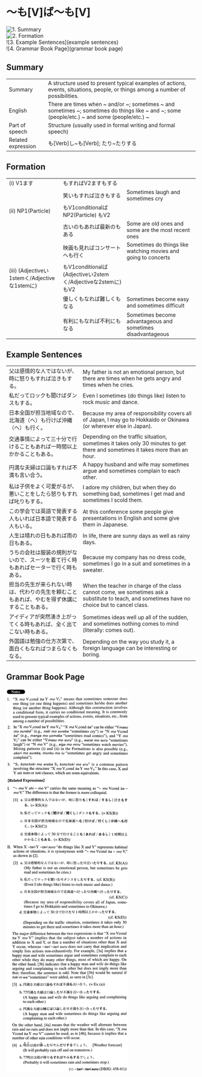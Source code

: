 # ～も[V]ば～も[V]

![1. Summary](summary)<br>
![2. Formation](formation)<br>
![3. Example Sentences](example sentences)<br>
![4. Grammar Book Page](grammar book page)<br>


## Summary

<table><tr>   <td>Summary</td>   <td>A structure used to present typical examples of actions, events, situations, people, or things among a number of possibilities.</td></tr><tr>   <td>English</td>   <td>There are times when ~ and/or ~; sometimes ~ and sometimes ~; sometimes do things like ~ and ~; some (people/etc.) ~ and some (people/etc.) ~</td></tr><tr>   <td>Part of speech</td>   <td>Structure (usually used in formal writing and formal speech)</td></tr><tr>   <td>Related expression</td>   <td>も[Verb]し~も[Verb]; たり~たりする</td></tr></table>

## Formation

<table class="table"><tbody><tr class="tr head"><td class="td"><span class="numbers">(i)</span> <span class="bold">V1ます</span></td><td class="td"><span class="concept">も</span><span>すれ</span><span class="concept">ば</span><span>V2ます</span><span class="concept">も</span><span>する</span></td><td class="td"></td></tr><tr class="tr"><td class="td"></td><td class="td"><span>笑い</span><span class="concept">も</span><span>すれ</span><span class="concept">ば</span><span>泣き</span><span class="concept">も</span><span>する</span></td><td class="td"><span>Sometimes laugh and sometimes cry</span></td></tr><tr class="tr head"><td class="td"><span class="numbers">(ii)</span> <span class="bold">NP1(Particle)</span> </td><td class="td"><span class="concept">も</span><span>V1conditional</span><span class="concept">ば</span><span>NP2(Particle)</span> <span class="concept">も</span><span>V2</span></td><td class="td"></td></tr><tr class="tr"><td class="td"></td><td class="td"><span>古いの</span><span class="concept">も</span><span>あれ</span><span class="concept">ば</span><span>最新の</span><span class="concept">も</span><span>ある</span></td><td class="td"><span>Some are old ones and some are the most recent ones</span></td></tr><tr class="tr"><td class="td"></td><td class="td"><span>映画</span><span class="concept">も</span><span>見れ</span><span class="concept">ば</span><span>コンサートへ</span><span class="concept">も</span><span>行く</span></td><td class="td"><span>Sometimes do things like watching movies and going to concerts</span></td></tr><tr class="tr head"><td class="td"><span class="numbers">(iii)</span> <span class="bold">{Adjectiveい1stemく/Adjectiveな1stemに}</span></td><td class="td"><span class="concept">も</span><span>V1conditional</span><span class="concept">ば</span><span>{Adjectiveい2stemく/Adjectiveな2stemに}</span><span class="concept">も</span><span>V2</span></td><td class="td"></td></tr><tr class="tr"><td class="td"></td><td class="td"><span>優しく</span><span class="concept">も</span><span>なれ</span><span class="concept">ば</span><span>難しく</span><span class="concept">も</span><span>なる</span></td><td class="td"><span>Sometimes become easy and sometimes difficult</span></td></tr><tr class="tr"><td class="td"></td><td class="td"><span>有利に</span><span class="concept">も</span><span>なれ</span><span class="concept">ば</span><span>不利に</span><span class="concept">も</span><span>なる</span></td><td class="td"><span>Sometimes become advantageous and sometimes disadvantageous</span></td></tr></tbody></table>

## Example Sentences

<table><tr>   <td>父は感情的な人ではないが、時に怒りもすれば泣きもする。</td>   <td>My father is not an emotional person, but there are times when he gets angry and times when he cries.</td></tr><tr>   <td>私だってロックも聞けばダンスもする。</td>   <td>Even I sometimes (do things like) listen to rock music and dance.</td></tr><tr>   <td>日本全国が担当地域なので、北海道（へ）も行けば沖縄（へ）も行く。</td>   <td>Because my area of responsibility covers all of Japan, I may go to Hokkaido or Okinawa (or wherever else in Japan).</td></tr><tr>   <td>交通事情によって三十分で行けることもあれば一時間以上かかることもある。</td>   <td>Depending on the trafﬁc situation, sometimes it takes only 30 minutes to get there and sometimes it takes more than an hour.</td></tr><tr>   <td>円満な夫婦は口論もすれば不満も言い合う。</td>   <td>A happy husband and wife may sometimes argue and sometimes complain to each other.</td></tr><tr>   <td>私は子供をよく可愛がるが、悪いことをしたら怒りもすれば叱りもする。</td>   <td>I adore my children, but when they do something bad, sometimes I get mad and sometimes I scold them.</td></tr><tr>   <td>この学会では英語で発表する人もいれば日本語で発表する人もいる。</td>   <td>At this conference some people give presentations in English and some give them in Japanese.</td></tr><tr>   <td>人生は晴れの日もあれば雨の日もある。</td>   <td>In life, there are sunny days as well as rainy days.</td></tr><tr>   <td>うちの会社は服装の規則がないので、スーツを着て行く時もあればセーターで行く時もある。</td>   <td>Because my company has no dress code, sometimes I go in a suit and sometimes in a sweater.</td></tr><tr>   <td>担当の先生が来られない時は、代わりの先生を頼むこともあれば、やむを得ず休講にすることもある。</td>   <td>When the teacher in charge of the class cannot come, we sometimes ask a substitute to teach, and sometimes have no choice but to cancel class.</td></tr><tr>   <td>アイディアが突然湧き上がってくる時もあれば、全く出てこない時もある。</td>   <td>Sometimes ideas well up all of the sudden, and sometimes nothing comes to mind (literally: comes out).</td></tr><tr>   <td>外国語は勉強の仕方次第で、面白くもなればつまらなくもなる。</td>   <td>Depending on the way you study it, a foreign language can be interesting or boring.</td></tr></table>

## Grammar Book Page

![](../img/AdvancedもVば～もV.png)

